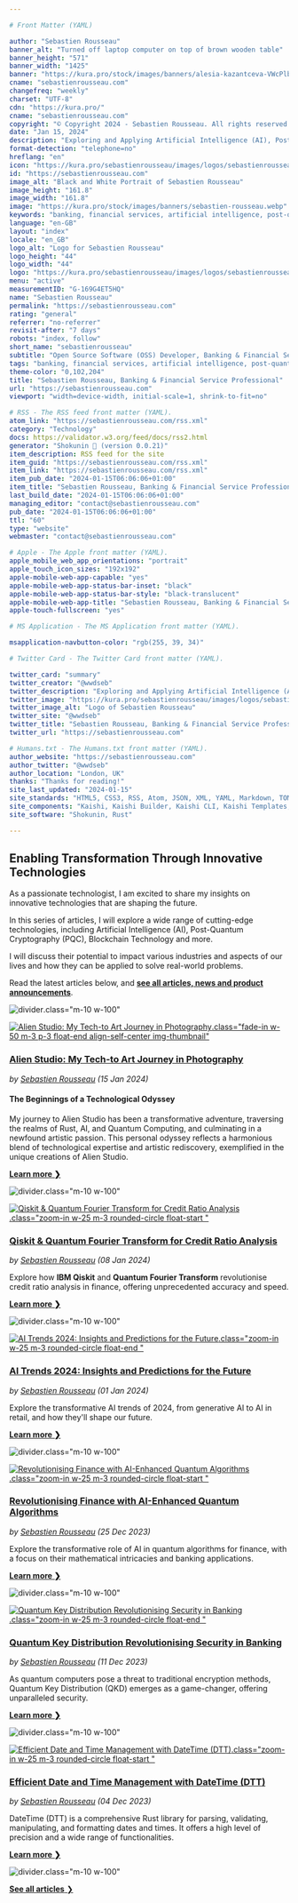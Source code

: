 ```yaml
---

# Front Matter (YAML)

author: "Sebastien Rousseau"
banner_alt: "Turned off laptop computer on top of brown wooden table"
banner_height: "571"
banner_width: "1425"
banner: "https://kura.pro/stock/images/banners/alesia-kazantceva-VWcPlbHglYc.webp"
cname: "sebastienrousseau.com"
changefreq: "weekly"
charset: "UTF-8"
cdn: "https://kura.pro/"
cname: "sebastienrousseau.com"
copyright: "© Copyright 2024 - Sebastien Rousseau. All rights reserved."
date: "Jan 15, 2024"
description: "Exploring and Applying Artificial Intelligence (AI), Post-Quantum Cryptography (PQC), Blockchain Technology to Shape the Future of Banking & Financial Services"
format-detection: "telephone=no"
hreflang: "en"
icon: "https://kura.pro/sebastienrousseau/images/logos/sebastienrousseau.svg"
id: "https://sebastienrousseau.com"
image_alt: "Black and White Portrait of Sebastien Rousseau"
image_height: "161.8"
image_width: "161.8"
image: "https://kura.pro/stock/images/banners/sebastien-rousseau.webp"
keywords: "banking, financial services, artificial intelligence, post-quantum cryptography, blockchain technology, transformation, innovation, technology, future, Sebastien Rousseau"
language: "en-GB"
layout: "index"
locale: "en_GB"
logo_alt: "Logo for Sebastien Rousseau"
logo_height: "44"
logo_width: "44"
logo: "https://kura.pro/sebastienrousseau/images/logos/sebastienrousseau.webp"
menu: "active"
measurementID: "G-169G4ET5HQ"
name: "Sebastien Rousseau"
permalink: "https://sebastienrousseau.com"
rating: "general"
referrer: "no-referrer"
revisit-after: "7 days"
robots: "index, follow"
short_name: "sebastienrousseau"
subtitle: "Open Source Software (OSS) Developer, Banking & Financial Service Professional"
tags: "banking, financial services, artificial intelligence, post-quantum cryptography, blockchain technology, transformation, innovation, technology, future, Sebastien Rousseau"
theme-color: "0,102,204"
title: "Sebastien Rousseau, Banking & Financial Service Professional"
url: "https://sebastienrousseau.com"
viewport: "width=device-width, initial-scale=1, shrink-to-fit=no"

# RSS - The RSS feed front matter (YAML).
atom_link: "https://sebastienrousseau.com/rss.xml"
category: "Technology"
docs: https://validator.w3.org/feed/docs/rss2.html
generator: "Shokunin 🦀 (version 0.0.21)"
item_description: RSS feed for the site
item_guid: "https://sebastienrousseau.com/rss.xml"
item_link: "https://sebastienrousseau.com/rss.xml"
item_pub_date: "2024-01-15T06:06:06+01:00"
item_title: "Sebastien Rousseau, Banking & Financial Service Professional"
last_build_date: "2024-01-15T06:06:06+01:00"
managing_editor: "contact@sebastienrousseau.com"
pub_date: "2024-01-15T06:06:06+01:00"
ttl: "60"
type: "website"
webmaster: "contact@sebastienrousseau.com"

# Apple - The Apple front matter (YAML).
apple_mobile_web_app_orientations: "portrait"
apple_touch_icon_sizes: "192x192"
apple-mobile-web-app-capable: "yes"
apple-mobile-web-app-status-bar-inset: "black"
apple-mobile-web-app-status-bar-style: "black-translucent"
apple-mobile-web-app-title: "Sebastien Rousseau, Banking & Financial Service Professional"
apple-touch-fullscreen: "yes"

# MS Application - The MS Application front matter (YAML).

msapplication-navbutton-color: "rgb(255, 39, 34)"

# Twitter Card - The Twitter Card front matter (YAML).

twitter_card: "summary"
twitter_creator: "@wwdseb"
twitter_description: "Exploring and Applying Artificial Intelligence (AI), Post-Quantum Cryptography (PQC), Blockchain Technology to Shape the Future of Banking & Financial Services"
twitter_image: "https://kura.pro/sebastienrousseau/images/logos/sebastienrousseau.webp"
twitter_image_alt: "Logo of Sebastien Rousseau"
twitter_site: "@wwdseb"
twitter_title: "Sebastien Rousseau, Banking & Financial Service Professional"
twitter_url: "https://sebastienrousseau.com"

# Humans.txt - The Humans.txt front matter (YAML).
author_website: "https://sebastienrousseau.com"
author_twitter: "@wwdseb"
author_location: "London, UK"
thanks: "Thanks for reading!"
site_last_updated: "2024-01-15"
site_standards: "HTML5, CSS3, RSS, Atom, JSON, XML, YAML, Markdown, TOML"
site_components: "Kaishi, Kaishi Builder, Kaishi CLI, Kaishi Templates, Kaishi Themes"
site_software: "Shokunin, Rust"

---
```


## Enabling Transformation Through Innovative Technologies

As a passionate technologist, I am excited to share my insights on innovative
technologies that are shaping the future.

In this series of articles, I will explore a wide range of cutting-edge
technologies, including Artificial Intelligence (AI), Post-Quantum Cryptography
(PQC), Blockchain Technology and more.

I will discuss their potential to impact various industries and aspects of our
lives and how they can be applied to solve real-world problems.

Read the latest articles below, and [**see all articles, news and product announcements**][100].

![divider][divider].class=\"m-10 w-100\"

[![Alien Studio: My Tech-to Art Journey in Photography](https://kura.pro/alienstudio/images/collections/radiance/radiance-08.webp).class=\"fade-in w-50 m-3 p-3 float-end align-self-center img-thumbnail\"][06]

### [Alien Studio: My Tech-to Art Journey in Photography][06]

*by [Sebastien Rousseau][00] (15 Jan 2024)*

#### The Beginnings of a Technological Odyssey

My journey to Alien Studio has been a transformative adventure, traversing the realms of Rust, AI, and Quantum Computing, and culminating in a newfound artistic passion. This personal odyssey reflects a harmonious blend of technological expertise and artistic rediscovery, exemplified in the unique creations of Alien Studio.

[**Learn more ❯**][05]

![divider][divider].class=\"m-10 w-100\"

[![Qiskit & Quantum Fourier Transform for Credit Ratio Analysis](https://kura.pro/stock/images/banners/quantum-computer-room.webp).class=\"zoom-in w-25 m-3 rounded-circle float-start \"][05]

### [Qiskit & Quantum Fourier Transform for Credit Ratio Analysis][05]

*by [Sebastien Rousseau][00] (08 Jan 2024)*

Explore how **IBM Qiskit** and **Quantum Fourier Transform** revolutionise credit ratio analysis in finance, offering unprecedented accuracy and speed.

[**Learn more ❯**][05]

![divider][divider].class=\"m-10 w-100\"

[![AI Trends 2024: Insights and Predictions for the Future](https://kura.pro/stock/images/banners/drone-view-of-london.webp).class=\"zoom-in w-25 m-3 rounded-circle float-end \"][04]

### [AI Trends 2024: Insights and Predictions for the Future][04]

*by [Sebastien Rousseau][00] (01 Jan 2024)*

Explore the transformative AI trends of 2024, from generative AI to AI in retail, and how they'll shape our future.

[**Learn more ❯**][04]

![divider][divider].class=\"m-10 w-100\"

[![Revolutionising Finance with AI-Enhanced Quantum Algorithms](https://kura.pro/stock/images/banners/circuit_board_cityscape.webp).class=\"zoom-in w-25 m-3 rounded-circle float-start \"][03]

### [Revolutionising Finance with AI-Enhanced Quantum Algorithms][03]

*by [Sebastien Rousseau][00] (25 Dec 2023)*

Explore the transformative role of AI in quantum algorithms for finance, with a focus on their mathematical intricacies and banking applications.

[**Learn more ❯**][03]

![divider][divider].class=\"m-10 w-100\"

[![Quantum Key Distribution Revolutionising Security in Banking](https://kura.pro/stock/images/banners/hsbc-from-the-docks.webp).class=\"zoom-in w-25 m-3 rounded-circle float-end \"][02]

### [Quantum Key Distribution Revolutionising Security in Banking][02]

*by [Sebastien Rousseau][00] (11 Dec 2023)*

As quantum computers pose a threat to traditional encryption methods, Quantum Key Distribution (QKD) emerges as a game-changer, offering unparalleled security.

[**Learn more ❯**][02]

![divider][divider].class=\"m-10 w-100\"

[![Efficient Date and Time Management with DateTime (DTT)](https://kura.pro/dtt/images/github/github-dtt.webp).class=\"zoom-in w-25 m-3 rounded-circle float-start \"][01]

### [Efficient Date and Time Management with DateTime (DTT)][01]

*by [Sebastien Rousseau][00] (04 Dec 2023)*

DateTime (DTT) is a comprehensive Rust library for parsing, validating, manipulating, and formatting dates and times. It offers a high level of precision and a wide range of functionalities.

[**Learn more ❯**][01]

![divider][divider].class=\"m-10 w-100\"

[**See all articles** ❯][100]

[00]: /about/index.html "About Sebastien Rousseau, Banking & Financial Service Professional"
[01]: /2023-12-04-mastering-date-and-time-in-rust-with-the-dtt-library/index.html "Efficient Date and Time Management with DateTime (DTT)"
[02]: /2023-12-11-quantum-key-distribution-revolutionising-security-in-banking/index.html "Quantum Key Distribution Revolutionising Security in Banking"
[03]: /2023-12-25-revolutionising-finance-with-ai-enhanced-quantum-algorithms/index.html "Revolutionising Finance with AI-Enhanced Quantum Algorithms"
[04]: /2024-01-01-ai-trends-2024-insights-and-predictions-for-the-future/index.html "AI Trends 2024: Insights and Predictions for the Future"
[05]: /2024-01-08-optimising-credit-ratio-analysis-with-ibm-qiskit-and-quantum-fourier-transform/index.html "Optimising Credit Ratio Analysis with IBM Qiskit and Quantum Fourier Transform"
[06]: /2024-01-15-alien-studio-revolutionising-art-with-ai-photography/index.html "Alien Studio: My Tech-to Art Journey in Photography"
[100]: /articles/index.html "See all articles"

[divider]: https://kura.pro/common/images/elements/divider.svg "Divider"
